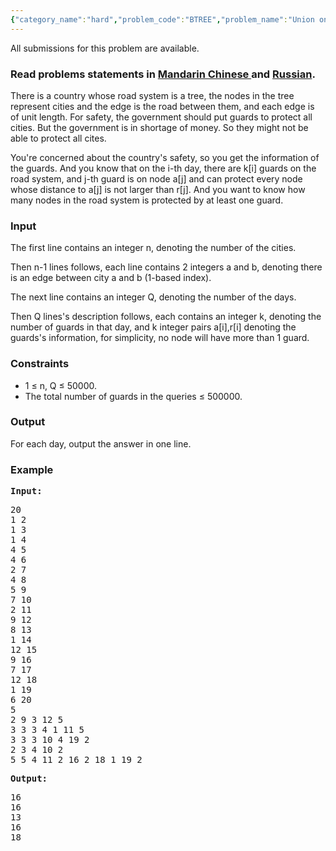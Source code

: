 ```yaml
---
{"category_name":"hard","problem_code":"BTREE","problem_name":"Union on Tree","languages_supported":{"0":"ADA","1":"ASM","2":"BASH","3":"BF","4":"C","5":"C99 strict","6":"CAML","7":"CLOJ","8":"CLPS","9":"CPP 4.3.2","10":"CPP 4.9.2","11":"CPP14","12":"CS2","13":"D","14":"ERL","15":"FORT","16":"FS","17":"GO","18":"HASK","19":"ICK","20":"ICON","21":"JAVA","22":"JS","23":"LISP clisp","24":"LISP sbcl","25":"LUA","26":"NEM","27":"NICE","28":"NODEJS","29":"PAS fpc","30":"PAS gpc","31":"PERL","32":"PERL6","33":"PHP","34":"PIKE","35":"PRLG","36":"PYTH","37":"PYTH 3.4","38":"RUBY","39":"SCALA","40":"SCM guile","41":"SCM qobi","42":"ST","43":"TCL","44":"TEXT","45":"WSPC"},"max_timelimit":2.5,"source_sizelimit":50000,"problem_author":"wjmzbmr","problem_tester":"shangjingbo","date_added":"26-08-2014","tags":{"0":"hard","1":"lca","2":"oct14","3":"wjmzbmr"},"editorial_url":"http://discuss.codechef.com/problems/BTREE","time":{"view_start_date":1413192600,"submit_start_date":1413192600,"visible_start_date":1413192600,"end_date":1735669800},"layout":"problem"}
---
```

<span class="solution-visible-txt">All submissions for this problem are available.</span><h3> Read problems statements in <a target="_blank" href="http://www.codechef.com/download/translated/OCT14/mandarin/BTREE.pdf">Mandarin Chinese </a> and <a target="_blank" href="http://www.codechef.com/download/translated/OCT14/russian/BTREE.pdf">Russian</a>.</h3>
<p>There is a country whose road system is a tree, the nodes in the tree represent cities and the edge is the road between them, and each edge is of unit length. For safety, the government should put guards to protect all cities. But the government is in shortage of money. So they might not be able to protect all cites.</p>
<p>You're concerned about the country's safety, so you get the information of the guards. And you know that on the i-th day, there are k[i] guards on the road system, and j-th guard is on node a[j] and can protect every node whose distance to a[j] is not larger than r[j]. And you want to know how many nodes in the road system is protected by at least one guard.</p>
<h3>Input</h3>
<p>The first line contains an integer n, denoting the number of the cities.</p>
<p>Then n-1 lines follows, each line contains 2 integers a and b, denoting there is an edge between city a and b (1-based index).</p>
<p>The next line contains an integer Q, denoting the number of the days.</p>
<p>Then Q lines's description follows, each contains an integer k, denoting the number of guards in that day, and k integer pairs a[i],r[i] denoting the guards's information, for simplicity, no node will have more than 1 guard.</p>
<h3>Constraints</h3>
<ul>
<li> 1 ≤ n, Q ≤ 50000. </li>
<li> The total number of guards in the queries ≤ 500000. </li>
</ul>

<h3>Output</h3>
<p>For each day, output the answer in one line.</p>
<h3>Example</h3>
<pre><strong>Input:</strong></pre><pre>
20
1 2
1 3
1 4
4 5
4 6
2 7
4 8
5 9
7 10
2 11
9 12
8 13
1 14
12 15
9 16
7 17
12 18
1 19
6 20
5
2 9 3 12 5 
3 3 3 4 1 11 5 
3 3 3 10 4 19 2 
2 3 4 10 2 
5 5 4 11 2 16 2 18 1 19 2
</pre><pre><strong>Output:</strong></pre><pre>
16
16
13
16
18
</pre>